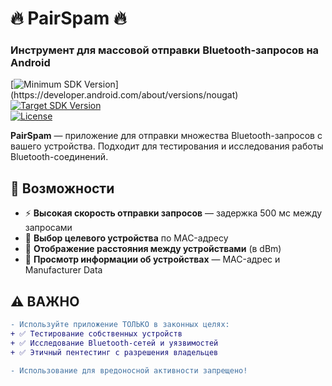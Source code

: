 # 🔥 PairSpam 🔥  
### Инструмент для массовой отправки Bluetooth-запросов на Android  

[![Minimum SDK Version](https://img.shields.io/badge/minSDK-24%20(Android%207.0)-brightgreen.svg)](https://developer.android.com/about/versions/nougat)  
[![Target SDK Version](https://img.shields.io/badge/targetSDK-35%20(Android%2015)-orange.svg)](https://developer.android.com/about/versions/15)  
[![License](https://img.shields.io/badge/license-MIT-blue.svg)](https://opensource.org/licenses/MIT)  

**PairSpam** — приложение для отправки множества Bluetooth-запросов с вашего устройства. Подходит для тестирования и исследования работы Bluetooth-соединений.  

## 🚀 Возможности  
- ⚡ **Высокая скорость отправки запросов** — задержка 500 мс между запросами  
- 🎯 **Выбор целевого устройства** по MAC-адресу  
- 📡 **Отображение расстояния между устройствами** (в dBm)  
- 📝 **Просмотр информации об устройствах** — MAC-адрес и Manufacturer Data  

## ⚠️ ВАЖНО  
```diff
- Используйте приложение ТОЛЬКО в законных целях:
+ ✅ Тестирование собственных устройств  
+ ✅ Исследование Bluetooth-сетей и уязвимостей  
+ ✅ Этичный пентестинг с разрешения владельцев  

- Использование для вредоносной активности запрещено!  
``` 
